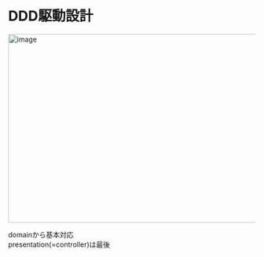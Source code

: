 # DDD駆動設計
<img width="850" height="385" alt="image" src="https://github.com/user-attachments/assets/6bb311fc-c27e-4710-929c-73c43f48463c" />  

domainから基本対応  
presentation(=controller)は最後
